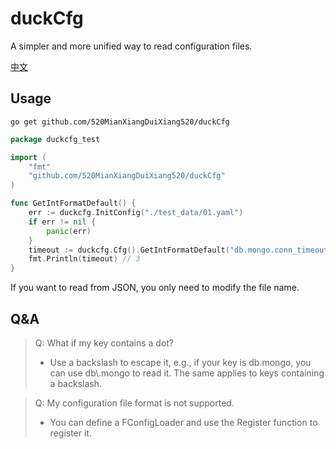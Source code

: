 # duckCfg

A simpler and more unified way to read configuration files.

[中文](./README_ZH.md)

## Usage

```shell
go get github.com/520MianXiangDuiXiang520/duckCfg
```

```go
package duckcfg_test

import (
    "fmt"
    "github.com/520MianXiangDuiXiang520/duckCfg"
)

func GetIntFormatDefault() {
    err := duckcfg.InitConfig("./test_data/01.yaml")
    if err != nil {
        panic(err)
    }
    timeout := duckcfg.Cfg().GetIntFormatDefault("db.mongo.conn_timeout", 0)
    fmt.Println(timeout) // 3
}


```

If you want to read from JSON, you only need to modify the file name.

## Q&A

> Q: What if my key contains a dot?
> * Use a backslash to escape it, e.g., if your key is db.mongo, you can use db\\.mongo to read it. The same applies to keys containing a backslash.

> Q: My configuration file format is not supported.
> * You can define a FConfigLoader and use the Register function to register it.
 
